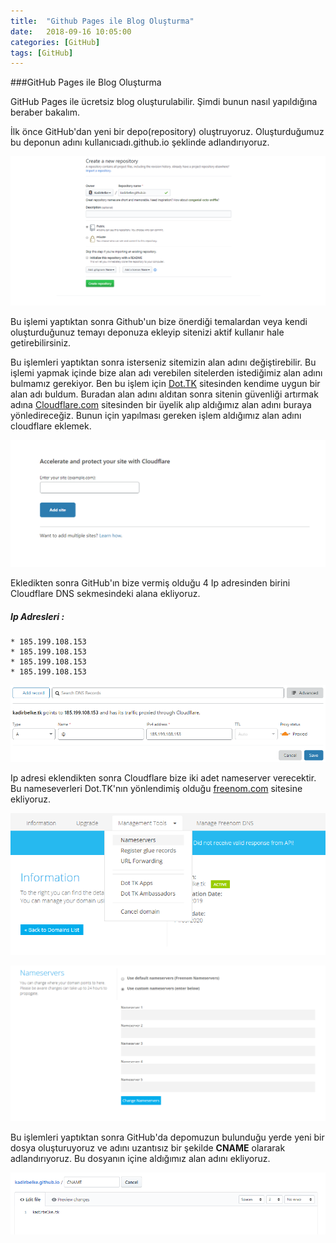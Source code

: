 ```yaml
---
title:  "Github Pages ile Blog Oluşturma"
date:   2018-09-16 10:05:00
categories: [GitHub]
tags: [GitHub]
---
```


###GitHub Pages ile Blog Oluşturma

GitHub Pages ile ücretsiz blog oluşturulabilir. Şimdi bunun nasıl yapıldığına beraber bakalım. 

İlk önce GitHub'dan yeni bir depo(repository) oluştruyoruz. Oluşturduğumuz bu deponun adını kullanıcıadı.github.io şeklinde adlandırıyoruz. 

![](/images/blog-olusturma-1.png)

Bu işlemi yaptıktan sonra Github'un bize önerdiği temalardan veya kendi oluşturduğunuz temayı deponuza ekleyip sitenizi aktif kullanır hale getirebilirsiniz.
 
Bu işlemleri yaptıktan sonra isterseniz sitemizin alan adını değiştirebilir. Bu işlemi yapmak içinde bize alan adı verebilen sitelerden istediğimiz alan adını bulmamız gerekiyor. Ben bu işlem için [Dot.TK][Dot.TK] sitesinden kendime uygun bir alan adı buldum. Buradan alan adını aldıtan sonra  sitenin güvenliği artırmak adına [Cloudflare.com][cloudflare.com] sitesinden bir üyelik alıp aldığımız alan adını buraya yönledireceğiz. Bunun için yapılması gereken işlem aldığımız alan adını cloudflare eklemek. 

![](/images/blog-olusturma-2.png)

Ekledikten sonra  GitHub'ın bize vermiş olduğu 4 Ip adresinden birini Cloudflare DNS sekmesindeki alana ekliyoruz. 

##### Ip Adresleri :
	* 185.199.108.153
	* 185.199.108.153 
	* 185.199.108.153
	* 185.199.108.153

![](/images/blog-olusturma-3.png)

Ip adresi eklendikten sonra Cloudflare bize iki adet nameserver verecektir. Bu nameseverleri Dot.TK'nın  yönlendimiş olduğu [freenom.com][freenom.com] sitesine ekliyoruz. 

![](/images/blog-olusturma-4.png)

![](/images/blog-olusturma-5.png)

Bu işlemleri yaptıktan sonra GitHub'da depomuzun bulunduğu yerde yeni bir dosya oluşturuyoruz ve adını uzantısız bir şekilde **CNAME** olararak adlandırıyoruz. Bu dosyanın içine aldığımız alan adını ekliyoruz.

![](/images/blog-olusturma-6.png)



[Dot.TK]:	www.dot.tk
[cloudflare.com]: www.cloudflare.com
[freenom.com]:	my.freenom.com

